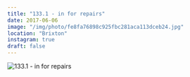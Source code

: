 ```yaml
---
title: "133.1 - in for repairs"
date: 2017-06-06
image: "/img/photo/fe8fa76898c925fbc281aca113dceb24.jpg"
location: "Brixton"
instagram: true
draft: false
---
```


![133.1 - in for repairs](/img/photo/fe8fa76898c925fbc281aca113dceb24.jpg)
